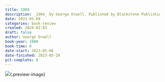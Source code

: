 ```yaml
---
title: 1984
description: _1984_ by George Orwell. Published by Blackstone Publishing, with ISBN 9781483050935.0. Read on 2023-05-08
date: 2023-05-08
categories: book-review
created: 2024-02-03
draft: false
author: George Orwell
book-year: 1000
book-time: 0
date-start: 2023-05-08
date-finished: 2023-05-29
pct-complete: 0
---
```


![](https://img3.od-cdn.com/ImageType-100/0887-1/{930F9C3D-1C76-4C2A-B5A2-00F4D8336596}Img100.jpg){.preview-image}